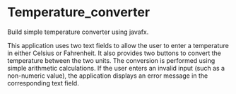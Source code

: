 # Temperature_converter
Build simple temperature converter using javafx.

This application uses two text fields to allow the user to enter a temperature in either Celsius or Fahrenheit. 
It also provides two buttons to convert the temperature between the two units. 
The conversion is performed using simple arithmetic calculations. 
If the user enters an invalid input (such as a non-numeric value), the application displays an error message in the corresponding text field.
